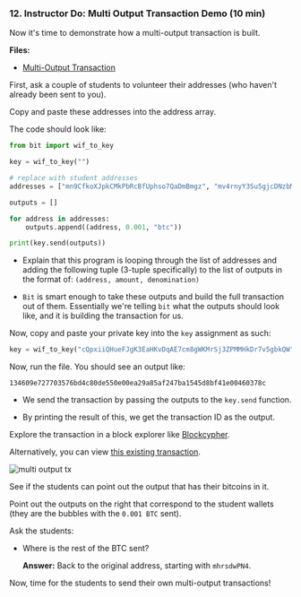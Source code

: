### 12. Instructor Do: Multi Output Transaction Demo (10 min)
Now it's time to demonstrate how a multi-output transaction is built.

**Files:**

* [Multi-Output Transaction](Activities/12-Ins_Multi_Output_Tx/Solved/multi-output-testnet-tx.py)

First, ask a couple of students to volunteer their addresses (who haven't already been sent to you).

Copy and paste these addresses into the address array.

The code should look like:

```python
from bit import wif_to_key

key = wif_to_key("")

# replace with student addresses
addresses = ["mn9CfkoXJpkCMkPbRcBfUphso7QaDmBmgz", "mv4rnyY3Su5gjcDNzbMLKBQkBicCtHUtFB"]

outputs = []

for address in addresses:
    outputs.append((address, 0.001, "btc"))

print(key.send(outputs))
```

* Explain that this program is looping through the list of addresses and adding the following tuple (3-tuple specifically) to the list of outputs in the format of:
  `(address, amount, denomination)`

* `Bit` is smart enough to take these outputs and build the full transaction out of them.
  Essentially we're telling `bit` what the outputs should look like, and it is building the transaction for us.

Now, copy and paste your private key into the `key` assignment as such:

```python
key = wif_to_key("cQpxiiQHueFJgK3EaHKvDqAE7cm8gWKMrSj3ZPMMHkDr7v5gbkQW")
```

Now, run the file. You should see an output like:

`134609e727703576bd4c80de550e00ea29a85af247ba1545d8bf41e00460378c`

* We send the transaction by passing the outputs to the `key.send` function.

* By printing the result of this, we get the transaction ID as the output.

Explore the transaction in a block explorer like [Blockcypher](https://live.blockcypher.com/btc-testnet/).

Alternatively, you can view [this existing transaction](https://live.blockcypher.com/btc-testnet/tx/134609e727703576bd4c80de550e00ea29a85af247ba1545d8bf41e00460378c/).

![multi output tx](Images/multi-output-tx.png)

See if the students can point out the output that has their bitcoins in it.

Point out the outputs on the right that correspond to the student wallets (they are the bubbles with the `0.001 BTC` sent).

Ask the students:

* Where is the rest of the BTC sent?

  **Answer:** Back to the original address, starting with `mhrsdwPN4`.

Now, time for the students to send their own multi-output transactions!
